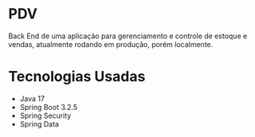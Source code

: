 # PDV
Back End de uma aplicação para gerenciamento e controle de estoque e vendas, atualmente rodando em produção, porém localmente.

# Tecnologias Usadas
- Java 17
- Spring Boot 3.2.5
- Spring Security
- Spring Data

